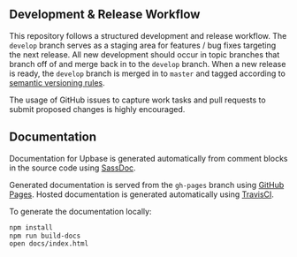 ## Development & Release Workflow

This repository follows a structured development and release workflow. The `develop` branch serves as a staging area for features / bug fixes targeting the next release. All new development should occur in topic branches that branch off of and merge back in to the `develop` branch. When a new release is ready, the `develop` branch is merged in to `master` and tagged according to [semantic versioning rules](http://semver.org/).

The usage of GitHub issues to capture work tasks and pull requests to submit proposed changes is highly encouraged.

## Documentation

Documentation for Upbase is generated automatically from comment blocks in the source code using [SassDoc](http://sassdoc.com/).

Generated documentation is served from the `gh-pages` branch using [GitHub Pages](https://pages.github.com/). Hosted documentation is generated automatically using [TravisCI](https://travis-ci.org/).

To generate the documentation locally:

```bash
npm install
npm run build-docs
open docs/index.html
```
